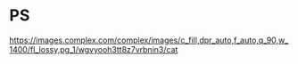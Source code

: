 # PS

https://images.complex.com/complex/images/c_fill,dpr_auto,f_auto,q_90,w_1400/fl_lossy,pg_1/wgvyooh3tt8z7vrbnin3/cat
